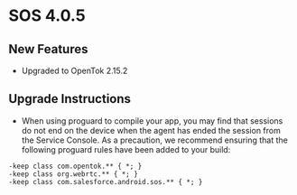 # SOS 4.0.5

## New Features
- Upgraded to OpenTok 2.15.2

## Upgrade Instructions
- When using proguard to compile your app, you may find that sessions do not end on the device
when the agent has ended the session from the Service Console. As a precaution, we recommend
ensuring that the following proguard rules have been added to your build:

```
-keep class com.opentok.** { *; }
-keep class org.webrtc.** { *; }
-keep class com.salesforce.android.sos.** { *; } 
```
